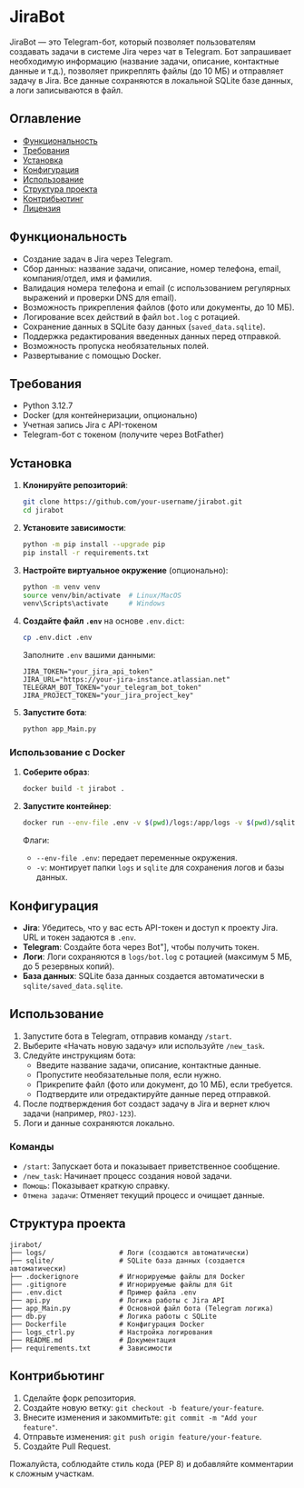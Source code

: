 # JiraBot

JiraBot — это Telegram-бот, который позволяет пользователям создавать задачи в системе Jira через чат в Telegram. Бот запрашивает необходимую информацию (название задачи, описание, контактные данные и т.д.), позволяет прикреплять файлы (до 10 МБ) и отправляет задачу в Jira. Все данные сохраняются в локальной SQLite базе данных, а логи записываются в файл.

## Оглавление
- [Функциональность](#функциональность)
- [Требования](#требования)
- [Установка](#установка)
- [Конфигурация](#конфигурация)
- [Использование](#использование)
- [Структура проекта](#структура-проекта)
- [Контрибьютинг](#контрибьютинг)
- [Лицензия](#лицензия)

## Функциональность
- Создание задач в Jira через Telegram.
- Сбор данных: название задачи, описание, номер телефона, email, компания/отдел, имя и фамилия.
- Валидация номера телефона и email (с использованием регулярных выражений и проверки DNS для email).
- Возможность прикрепления файлов (фото или документы, до 10 МБ).
- Логирование всех действий в файл `bot.log` с ротацией.
- Сохранение данных в SQLite базу данных (`saved_data.sqlite`).
- Поддержка редактирования введенных данных перед отправкой.
- Возможность пропуска необязательных полей.
- Развертывание с помощью Docker.

## Требования
- Python 3.12.7
- Docker (для контейнеризации, опционально)
- Учетная запись Jira с API-токеном
- Telegram-бот с токеном (получите через BotFather)

## Установка

1. **Клонируйте репозиторий**:
   ```bash
   git clone https://github.com/your-username/jirabot.git
   cd jirabot
   ```

2. **Установите зависимости**:
   ```bash
   python -m pip install --upgrade pip
   pip install -r requirements.txt
   ```

3. **Настройте виртуальное окружение** (опционально):
   ```bash
   python -m venv venv
   source venv/bin/activate  # Linux/MacOS
   venv\Scripts\activate     # Windows
   ```

4. **Создайте файл `.env`** на основе `.env.dict`:
   ```bash
   cp .env.dict .env
   ```
   Заполните `.env` вашими данными:
   ```
   JIRA_TOKEN="your_jira_api_token"
   JIRA_URL="https://your-jira-instance.atlassian.net"
   TELEGRAM_BOT_TOKEN="your_telegram_bot_token"
   JIRA_PROJECT_TOKEN="your_jira_project_key"
   ```

5. **Запустите бота**:
   ```bash
   python app_Main.py
   ```

### Использование с Docker
1. **Соберите образ**:
   ```bash
   docker build -t jirabot .
   ```

2. **Запустите контейнер**:
   ```bash
   docker run --env-file .env -v $(pwd)/logs:/app/logs -v $(pwd)/sqlite:/app/sqlite jirabot
   ```

   Флаги:
   - `--env-file .env`: передает переменные окружения.
   - `-v`: монтирует папки `logs` и `sqlite` для сохранения логов и базы данных.

## Конфигурация
- **Jira**: Убедитесь, что у вас есть API-токен и доступ к проекту Jira. URL и токен задаются в `.env`.
- **Telegram**: Создайте бота через Bot\"], чтобы получить токен.
- **Логи**: Логи сохраняются в `logs/bot.log` с ротацией (максимум 5 МБ, до 5 резервных копий).
- **База данных**: SQLite база данных создается автоматически в `sqlite/saved_data.sqlite`.

## Использование
1. Запустите бота в Telegram, отправив команду `/start`.
2. Выберите «Начать новую задачу» или используйте `/new_task`.
3. Следуйте инструкциям бота:
   - Введите название задачи, описание, контактные данные.
   - Пропустите необязательные поля, если нужно.
   - Прикрепите файл (фото или документ, до 10 МБ), если требуется.
   - Подтвердите или отредактируйте данные перед отправкой.
4. После подтверждения бот создаст задачу в Jira и вернет ключ задачи (например, `PROJ-123`).
5. Логи и данные сохраняются локально.

### Команды
- `/start`: Запускает бота и показывает приветственное сообщение.
- `/new_task`: Начинает процесс создания новой задачи.
- `Помощь`: Показывает краткую справку.
- `Отмена задачи`: Отменяет текущий процесс и очищает данные.

## Структура проекта
```
jirabot/
├── logs/                  # Логи (создаются автоматически)
├── sqlite/                # SQLite база данных (создается автоматически)
├── .dockerignore          # Игнорируемые файлы для Docker
├── .gitignore             # Игнорируемые файлы для Git
├── .env.dict              # Пример файла .env
├── api.py                 # Логика работы с Jira API
├── app_Main.py            # Основной файл бота (Telegram логика)
├── db.py                  # Логика работы с SQLite
├── Dockerfile             # Конфигурация Docker
├── logs_ctrl.py           # Настройка логирования
├── README.md              # Документация
├── requirements.txt       # Зависимости
```

## Контрибьютинг
1. Сделайте форк репозитория.
2. Создайте новую ветку: `git checkout -b feature/your-feature`.
3. Внесите изменения и закоммитьте: `git commit -m "Add your feature"`.
4. Отправьте изменения: `git push origin feature/your-feature`.
5. Создайте Pull Request.

Пожалуйста, соблюдайте стиль кода (PEP 8) и добавляйте комментарии к сложным участкам.
